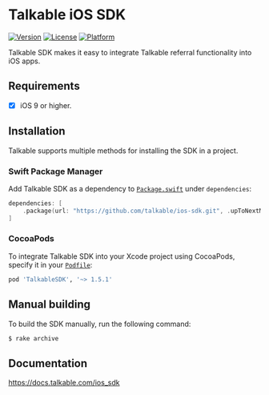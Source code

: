 # Talkable iOS SDK

[![Version](https://img.shields.io/cocoapods/v/TalkableSDK.svg?style=flat-square)](http://cocoapods.org/pods/TalkableSDK)
[![License](https://img.shields.io/cocoapods/l/TalkableSDK.svg?style=flat-square)](http://cocoapods.org/pods/TalkableSDK)
[![Platform](https://img.shields.io/cocoapods/p/TalkableSDK.svg?style=flat-square)](http://cocoapods.org/pods/TalkableSDK)

Talkable SDK makes it easy to integrate Talkable referral functionality into iOS apps.

## Requirements
- [x] iOS 9 or higher.

## Installation

Talkable supports multiple methods for installing the SDK in a project.

### Swift Package Manager

Add Talkable SDK as a dependency to [`Package.swift`](https://www.swift.org/package-manager/) under `dependencies`:

```swift
dependencies: [
    .package(url: "https://github.com/talkable/ios-sdk.git", .upToNextMajor(from: "1.5.1"))
]
```

### CocoaPods

To integrate Talkable SDK into your Xcode project using CocoaPods, specify it in your [`Podfile`](https://guides.cocoapods.org/using/the-podfile.html):

```ruby
pod 'TalkableSDK', '~> 1.5.1'
```

## Manual building

To build the SDK manually, run the following command:

```bash
$ rake archive
```

## Documentation

<https://docs.talkable.com/ios_sdk>
